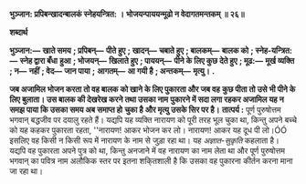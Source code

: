 **भुञ्जान: प्रपिबन्खादन्बालकं स्नेहयन्त्रित: ।** **भोजयन्पाययन्मूढो न वेदागतमन्तकम् ॥ २६॥** 

**शब्दार्थ** 

**भुञ्जान:—** **खाते समय** **; प्रपिबन्—** **पीते हुए** **; खादन्—** **चबाते हुए** **; बालकम्—** **बालक को** **; स्नेह-यन्त्रित:—** **स्नेह द्वारा बँधा** **हुआ** **; भोजयन्—** **खिलाते हुए** **; पाययन्—** **पीने के लिए कुछ देते हुए** **; मूढ:—** **मूर्ख व्यक्ति** **; न—** **नहीं** **; वेद—** **जान पाया** **;** **आगतम्—** **आ गयी है** **; अन्तकम्—** **मृत्यु।** **.** 

**जब अजामिल भोजन करता तो वह बालक को खाने के लिए पुकारता और जब वह** **कुछ पीता तो उसे भी पीने के लिए बुलाता। उस बालक की देखरेख करने तथा उसका नाम** **पुकारने में सदा लगा रहकर अजामिल यह न समझ पाया कि उसका समय अब समाप्त हो** **चुका है और मृत्यु उसके सिर पर है।** **तात्पर्य :** पूर्ण पुरुषोत्तम भगवान् बद्धजीव पर दयालु रहते हैं। यद्यपि यह व्यक्ति नारायण को पूरी तरह भूल चुका था, किन्तु अपने बच्चे को यह कहकर पुकारता रहता, ''नारायण! आकर भोजन कर लो। नारायण! आकर यह दूध पी लो।ÓÓ इसलिए वह किसी न किसी रूप में नारायण के नाम से जुड़ा रहा था। यह *अज्ञात-सुकृति* कहलाता है। यद्यपि वह पुकारता अपने पुत्र को था, किन्तु अनजाने में वह नारायण का नाम लेता था और पूर्ण पुरुषोत्तम भगवान् का पवित्र नाम अलौकिक स्तर पर इतना शकि्तशाली है कि उसका वह पुकारना कीर्तन करना माना जा रहा था।  